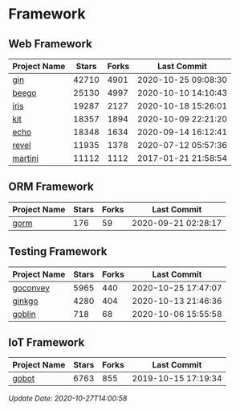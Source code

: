 # Framework

## Web Framework
| Project Name | Stars | Forks | Last Commit |
| ------------ | ----- | ----- | ----------- |
| [gin](https://github.com/gin-gonic/gin) | 42710 | 4901 | 2020-10-25 09:08:30 |
| [beego](https://github.com/astaxie/beego) | 25130 | 4997 | 2020-10-10 14:10:43 |
| [iris](https://github.com/kataras/iris) | 19287 | 2127 | 2020-10-18 15:26:01 |
| [kit](https://github.com/go-kit/kit) | 18357 | 1894 | 2020-10-09 22:21:20 |
| [echo](https://github.com/labstack/echo) | 18348 | 1634 | 2020-09-14 16:12:41 |
| [revel](https://github.com/revel/revel) | 11935 | 1378 | 2020-07-12 05:57:36 |
| [martini](https://github.com/go-martini/martini) | 11112 | 1112 | 2017-01-21 21:58:54 |

## ORM Framework
| Project Name | Stars | Forks | Last Commit |
| ------------ | ----- | ----- | ----------- |
| [gorm](https://github.com/jinzhu/gorm) | 176 | 59 | 2020-09-21 02:28:17 |

## Testing Framework
| Project Name | Stars | Forks | Last Commit |
| ------------ | ----- | ----- | ----------- |
| [goconvey](https://github.com/smartystreets/goconvey) | 5965 | 440 | 2020-10-25 17:47:07 |
| [ginkgo](https://github.com/onsi/ginkgo) | 4280 | 404 | 2020-10-13 21:46:36 |
| [goblin](https://github.com/franela/goblin) | 718 | 68 | 2020-10-06 15:55:58 |

## IoT Framework
| Project Name | Stars | Forks | Last Commit |
| ------------ | ----- | ----- | ----------- |
| [gobot](https://github.com/hybridgroup/gobot) | 6763 | 855 | 2019-10-15 17:19:34 |

*Update Date: 2020-10-27T14:00:58*